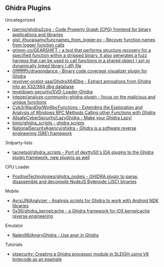 ## Ghidra Plugins

Uncategorized

* [joernio/ghidra2cpg - Code Property Graph (CPG) frontend for binary applications and libraries](https://github.com/joernio/ghidra2cpg)
* [gist: jthuraisamy/funcnames_from_logger.py - Recover function names from logger function calls](https://gist.github.com/jthuraisamy/7142c40e03e32892a02e3f0329f6355f)
* [grimm-co/GEARSHIFT - a tool that performs structure recovery for a specified function within a stripped binary. It also generates a fuzz harness that can be used to call functions in a shared object (.so) or dynamically linked library (.dll) file](https://github.com/grimm-co/GEARSHIFT)
* [0ffffffffh/dragondance - Binary code coverage visualizer plugin for Ghidra](https://github.com/0ffffffffh/dragondance)
* [revolver-ocelot-saa/GhidraX64Dbg - Extract annoations from Ghidra into an X32/X64 dbg database](https://github.com/revolver-ocelot-saa/GhidraX64Dbg)
* [leveldown-security/SVD-Loader-Ghidra](https://github.com/leveldown-security/SVD-Loader-Ghidra)
* [intezer/analyze-community-ghidra-plugin - focus on the malicious and unique functions](https://github.com/intezer/analyze-community-ghidra-plugin)
* [Cyb3rWard0g/WinRpcFunctions - Extending the Exploration and Analysis of Windows RPC Methods Calling other Functions with Ghidra](https://github.com/Cyb3rWard0g/WinRpcFunctions)
* [AllsafeCyberSecurity/LazyGhidra - Make your Ghidra Lazy!](https://github.com/AllsafeCyberSecurity/LazyGhidra)
* [binjo/ghidra_scripts - ghidra scripts](https://github.com/binjo/ghidra_scripts)
* [NationalSecurityAgency/ghidra - Ghidra is a software reverse engineering (SRE) framework](https://github.com/NationalSecurityAgency/ghidra)

3rdparty-lists

* [tacnetsol/ghidra_scripts - Port of devttyS0's IDA plugins to the Ghidra plugin framework, new plugins as well](https://github.com/tacnetsol/ghidra_scripts)

CPU Loader

* [PositiveTechnologies/ghidra_nodejs - GHIDRA plugin to parse, disassemble and decompile NodeJS Bytenode (JSC) binaries](https://github.com/PositiveTechnologies/ghidra_nodejs)

Mobile

* [Ayrx/JNIAnalyzer - Analysis scripts for Ghidra to work with Android NDK libraries](https://github.com/Ayrx/JNIAnalyzer)
* [0x36/ghidra_kernelcache - a Ghidra framework for iOS kernelcache reverse engineering](https://github.com/0x36/ghidra_kernelcache)

Emulator

* [Nalen98/AngryGhidra - Use angr in Ghidra](https://github.com/Nalen98/AngryGhidra)

Tutorials

* [ptsecurity: Creating a Ghidra processor module in SLEIGH using V8 bytecode as an example](https://swarm.ptsecurity.com/creating-a-ghidra-processor-module-in-sleigh-using-v8-bytecode-as-an-example/)
